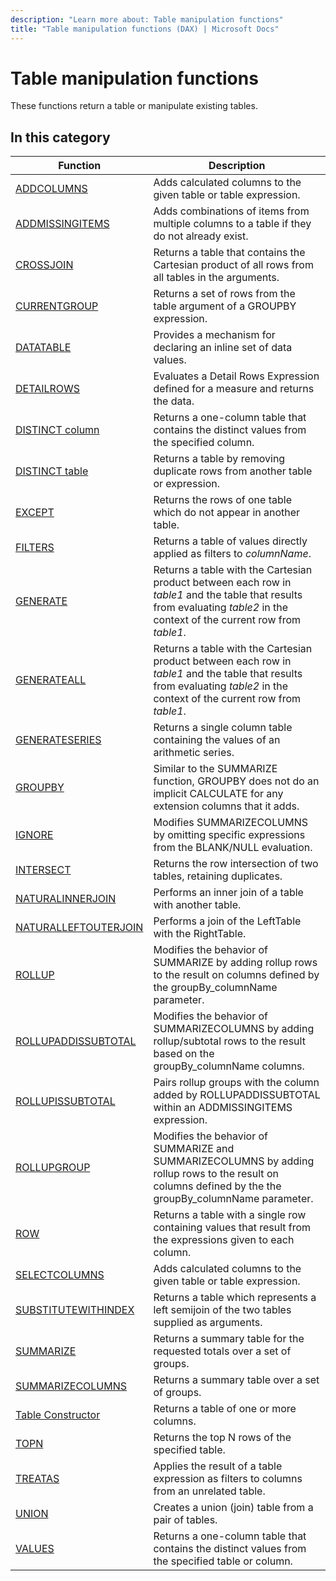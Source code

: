 ```yaml
---
description: "Learn more about: Table manipulation functions"
title: "Table manipulation functions (DAX) | Microsoft Docs"
---
```

# Table manipulation functions

These functions return a table or manipulate existing tables.

## In this category

|Function  |Description  |
|---------|---------|
|[ADDCOLUMNS](addcolumns-function-dax.md)      |     Adds calculated columns to the given table or table expression.          |
|[ADDMISSINGITEMS](addmissingitems-function-dax.md)       |     Adds combinations of items from multiple columns to a table if they do not already exist.    |
|[CROSSJOIN](crossjoin-function-dax.md)      |  Returns a table that contains the Cartesian product of all rows from all tables in the arguments.      |
|[CURRENTGROUP](currentgroup-function-dax.md)      |  Returns a set of rows from the table argument of a GROUPBY expression.      |
|[DATATABLE](datatable-function.md)    |  Provides a mechanism for declaring an inline set of data values.        |
|[DETAILROWS](detailrows-function-dax.md)    |  Evaluates a Detail Rows Expression defined for a measure and returns the data.        |
|[DISTINCT column](distinct-function-dax.md)      |  Returns a one-column table that contains the distinct values from the specified column.       |
|[DISTINCT table](distinct-table-function-dax.md)      |  Returns a table by removing duplicate rows from another table or expression.       |
|[EXCEPT](except-function-dax.md)     |  Returns the rows of one table which do not appear in another table.       |
|[FILTERS](filters-function-dax.md)     |  Returns a table of values directly applied as filters to *columnName*.        |
|[GENERATE](generate-function-dax.md)      |  Returns a table with the Cartesian product between each row in *table1* and the table that results from evaluating *table2* in the context of the current row from *table1*.       |
|[GENERATEALL](generateall-function-dax.md)     |  Returns a table with the Cartesian product between each row in *table1* and the table that results from evaluating *table2* in the context of the current row from *table1*.         |
|[GENERATESERIES](generateseries-function.md)     | Returns a single column table containing the values of an arithmetic series.        |
|[GROUPBY](groupby-function-dax.md)      |  Similar to the SUMMARIZE function, GROUPBY does not do an implicit CALCULATE for any extension columns that it adds.       |
|[IGNORE](ignore-function-dax.md)      |   Modifies SUMMARIZECOLUMNS by omitting specific expressions from the BLANK/NULL evaluation.      |
|[INTERSECT](intersect-function-dax.md)       |   Returns the row intersection of two tables, retaining duplicates.       |
|[NATURALINNERJOIN](naturalinnerjoin-function-dax.md)     |  Performs an inner join of a table with another table.        |
|[NATURALLEFTOUTERJOIN](naturalleftouterjoin-function-dax.md)     |  Performs a join of the LeftTable with the RightTable.       |
|[ROLLUP](rollup-function-dax.md)    |  Modifies the behavior of SUMMARIZE by adding rollup rows to the result on columns defined by the groupBy_columnName parameter.     |
|[ROLLUPADDISSUBTOTAL](rollupaddissubtotal-function-dax.md)    | Modifies the behavior of SUMMARIZECOLUMNS by adding rollup/subtotal rows to the result based on the groupBy_columnName columns.        |
|[ROLLUPISSUBTOTAL](rollupissubtotal-function-dax.md)    |  Pairs rollup groups with the column added by ROLLUPADDISSUBTOTAL within an ADDMISSINGITEMS expression.      |
|[ROLLUPGROUP](rollupgroup-function-dax.md)    |   Modifies the behavior of SUMMARIZE and SUMMARIZECOLUMNS by adding rollup rows to the result on columns defined by the the groupBy_columnName parameter.       |
|[ROW](row-function-dax.md)     |  Returns a table with a single row containing values that result from the expressions given to each column.         |
|[SELECTCOLUMNS](selectcolumns-function-dax.md)    |  Adds calculated columns to the given table or table expression.         |
|[SUBSTITUTEWITHINDEX](substitutewithindex-function-dax.md)      |  Returns a table which represents a left semijoin of the two tables supplied as arguments.        |
|[SUMMARIZE](summarize-function-dax.md)      | Returns a summary table for the requested totals over a set of groups.          |
|[SUMMARIZECOLUMNS](summarizecolumns-function-dax.md)      |  Returns a summary table over a set of groups.        |
|[Table Constructor](table-Constructor.md)    |  Returns a table of one or more columns.       |
|[TOPN](topn-function-dax.md)     |  Returns the top N rows of the specified table.       |
|[TREATAS](treatas-function.md)     |  Applies the result of a table expression as filters to columns from an unrelated table.        |
|[UNION](union-function-dax.md)     |  Creates a union (join) table from a pair of tables.         |
|[VALUES](values-function-dax.md)     |  Returns a one-column table that contains the distinct values from the specified table or column.       |
